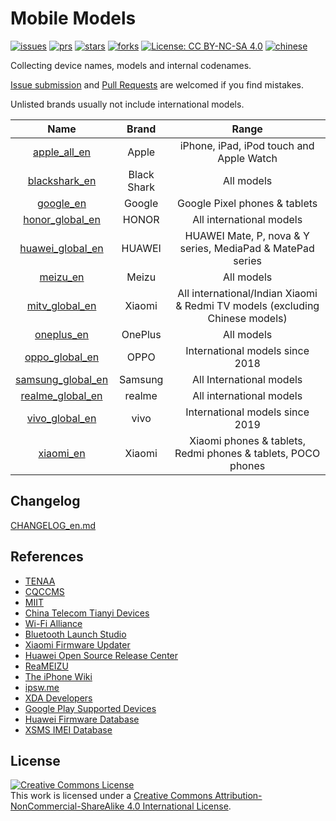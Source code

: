 # Mobile Models

[![issues](https://img.shields.io/github/issues/KHwang9883/MobileModels?color=green)](https://github.com/KHwang9883/MobileModels/issues)
[![prs](https://img.shields.io/badge/PRs-welcome-brightgreen.svg)](https://github.com/KHwang9883/MobileModels/pulls)
[![stars](https://img.shields.io/github/stars/KHwang9883/MobileModels.svg?color=yellow)](https://github.com/KHwang9883/MobileModels)
[![forks](https://img.shields.io/github/forks/KHwang9883/MobileModels.svg?color=orange)](https://github.com/KHwang9883/MobileModels)
[![License: CC BY-NC-SA 4.0](https://img.shields.io/badge/License-CC%20BY--NC--SA%204.0-lightgrey.svg)](https://creativecommons.org/licenses/by-nc-sa/4.0/)
[![chinese](https://img.shields.io/badge/-%E4%B8%AD%E6%96%87-red.svg)](README.md)

Collecting device names, models and internal codenames.

[Issue submission](https://github.com/KHwang9883/MobileModels/issues) and [Pull Requests](https://github.com/KHwang9883/MobileModels/pulls) are welcomed if you find mistakes.

Unlisted brands usually not include international models.

| Name | Brand | Range |
| :-: | :-: | :-: |
| [apple_all_en](brands/apple_all_en.md) | Apple | iPhone, iPad, iPod touch and Apple Watch |
| [blackshark_en](brands/blackshark_en.md) | Black Shark | All models |
| [google_en](brands/google_en.md) | Google | Google Pixel phones & tablets |
| [honor_global_en](brands/honor_global_en.md) | HONOR | All international models |
| [huawei_global_en](brands/huawei_global_en.md) | HUAWEI | HUAWEI Mate, P, nova & Y series, MediaPad & MatePad series |
| [meizu_en](brands/meizu_en.md) | Meizu | All models |
| [mitv_global_en](brands/mitv_global_en.md) | Xiaomi | All international/Indian Xiaomi & Redmi TV models (excluding Chinese models) |
| [oneplus_en](brands/oneplus_en.md) | OnePlus | All models |
| [oppo_global_en](brands/oppo_global_en.md) | OPPO | International models since 2018 |
| [samsung_global_en](brands/samsung_global_en.md) | Samsung | All International models |
| [realme_global_en](brands/realme_global_en.md) | realme | All international models |
| [vivo_global_en](brands/vivo_global_en.md) | vivo | International models since 2019 |
| [xiaomi_en](xiaomi_en.md) | Xiaomi | Xiaomi phones & tablets, Redmi phones & tablets, POCO phones |

## Changelog

[CHANGELOG_en.md](CHANGELOG_en.md)

## References

- [TENAA](http://zd.taf.org.cn)
- [CQCCMS](http://webdata.cqccms.com.cn/webdata/query/CCCCerti.do)
- [MIIT](https://ythzxfw.miit.gov.cn/resultQuery)
- [China Telecom Tianyi Devices](http://surfing.tydevice.com/pud_phone.do)
- [Wi-Fi Alliance](https://www.wi-fi.org)
- [Bluetooth Launch Studio](https://launchstudio.bluetooth.com/Listings/Search)
- [Xiaomi Firmware Updater](https://xiaomifirmwareupdater.com/)
- [Huawei Open Source Release Center](https://consumer.huawei.com/en/opensource/)
- [ReaMEIZU](https://reameizu.com/)
- [The iPhone Wiki](https://www.theiphonewiki.com)
- [ipsw.me](https://ipsw.me)
- [XDA Developers](https://www.xda-developers.com)
- [Google Play Supported Devices](http://storage.googleapis.com/play_public/supported_devices.html)
- [Huawei Firmware Database](https://pro-teammt.ru/en/online-firmware-database-ru/)
- [XSMS IMEI Database](http://xsms.com.ua/phone/imei/all/1)

## License

<a rel="license" href="http://creativecommons.org/licenses/by-nc-sa/4.0/"><img alt="Creative Commons License" style="border-width:0" src="https://i.creativecommons.org/l/by-nc-sa/4.0/88x31.png" /></a><br />This work is licensed under a <a rel="license" href="http://creativecommons.org/licenses/by-nc-sa/4.0/">Creative Commons Attribution-NonCommercial-ShareAlike 4.0 International License</a>.

